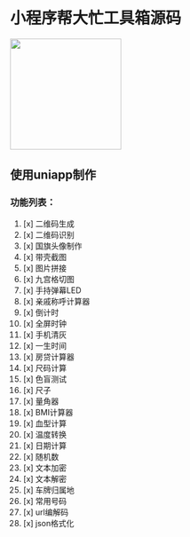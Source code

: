 # 小程序帮大忙工具箱源码

<img height="200" src="https://xue.ccy1994.top/xiaochengxu/mini-tools/gh_baee621d1c42_344.jpg" width="200"/>


## 使用uniapp制作

### 功能列表：

1. [x] 二维码生成
2. [x] 二维码识别
3. [x] 国旗头像制作
4. [x] 带壳截图
5. [x] 图片拼接
6. [x] 九宫格切图
7. [x] 手持弹幕LED
8. [x] 亲戚称呼计算器
9. [x] 倒计时
10. [x] 全屏时钟
11. [x] 手机清灰
12. [x] 一生时间
13. [x] 房贷计算器
14. [x] 尺码计算
15. [x] 色盲测试
16. [x] 尺子
17. [x] 量角器
18. [x] BMI计算器
19. [x] 血型计算
20. [x] 温度转换
21. [x] 日期计算
22. [x] 随机数
23. [x] 文本加密
24. [x] 文本解密
25. [x] 车牌归属地
26. [x] 常用号码
27. [x] url编解码
28. [x] json格式化


